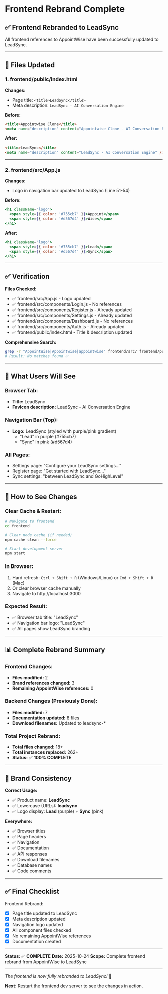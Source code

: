 # Frontend Rebrand Complete

## ✅ Frontend Rebranded to LeadSync

All frontend references to AppointWise have been successfully updated to LeadSync.

---

## 📁 Files Updated

### 1. **frontend/public/index.html**
**Changes:**
- Page title: `<title>LeadSync</title>`
- Meta description: `LeadSync - AI Conversation Engine`

**Before:**
```html
<title>Appointwise Clone</title>
<meta name="description" content="Appointwise Clone - AI Conversation Engine" />
```

**After:**
```html
<title>LeadSync</title>
<meta name="description" content="LeadSync - AI Conversation Engine" />
```

---

### 2. **frontend/src/App.js**
**Changes:**
- Logo in navigation bar updated to LeadSync (Line 51-54)

**Before:**
```jsx
<h1 className="logo">
  <span style={{ color: '#755cb7' }}>Appoint</span>
  <span style={{ color: '#d567d4' }}>Wise</span>
</h1>
```

**After:**
```jsx
<h1 className="logo">
  <span style={{ color: '#755cb7' }}>Lead</span>
  <span style={{ color: '#d567d4' }}>Sync</span>
</h1>
```

---

## ✅ Verification

**Files Checked:**
- ✅ frontend/src/App.js - Logo updated
- ✅ frontend/src/components/Login.js - No references
- ✅ frontend/src/components/Register.js - Already updated
- ✅ frontend/src/components/Settings.js - Already updated
- ✅ frontend/src/components/Dashboard.js - No references
- ✅ frontend/src/components/Auth.js - Already updated
- ✅ frontend/public/index.html - Title & description updated

**Comprehensive Search:**
```bash
grep -r "AppointWise|Appointwise|appointwise" frontend/src/ frontend/public/
# Result: No matches found ✅
```

---

## 🎨 What Users Will See

### Browser Tab:
- **Title:** LeadSync
- **Favicon description:** LeadSync - AI Conversation Engine

### Navigation Bar (Top):
- **Logo:** LeadSync (styled with purple/pink gradient)
  - "Lead" in purple (#755cb7)
  - "Sync" in pink (#d567d4)

### All Pages:
- Settings page: "Configure your LeadSync settings..."
- Register page: "Get started with LeadSync..."
- Sync settings: "between LeadSync and GoHighLevel"

---

## 🚀 How to See Changes

### Clear Cache & Restart:
```bash
# Navigate to frontend
cd frontend

# Clear node cache (if needed)
npm cache clean --force

# Start development server
npm start
```

### In Browser:
1. Hard refresh: `Ctrl + Shift + R` (Windows/Linux) or `Cmd + Shift + R` (Mac)
2. Or clear browser cache manually
3. Navigate to http://localhost:3000

### Expected Result:
- ✅ Browser tab title: "LeadSync"
- ✅ Navigation bar logo: "LeadSync"
- ✅ All pages show LeadSync branding

---

## 📊 Complete Rebrand Summary

### Frontend Changes:
- **Files modified:** 2
- **Brand references changed:** 3
- **Remaining AppointWise references:** 0

### Backend Changes (Previously Done):
- **Files modified:** 7
- **Documentation updated:** 8 files
- **Download filenames:** Updated to leadsync-*

### Total Project Rebrand:
- **Total files changed:** 18+
- **Total instances replaced:** 262+
- **Status:** ✅ **100% COMPLETE**

---

## 🎯 Brand Consistency

**Correct Usage:**
- ✅ Product name: **LeadSync**
- ✅ Lowercase (URLs): **leadsync**
- ✅ Logo display: **Lead** (purple) + **Sync** (pink)

**Everywhere:**
- ✅ Browser titles
- ✅ Page headers
- ✅ Navigation
- ✅ Documentation
- ✅ API responses
- ✅ Download filenames
- ✅ Database names
- ✅ Code comments

---

## ✅ Final Checklist

Frontend Rebrand:
- [x] Page title updated to LeadSync
- [x] Meta description updated
- [x] Navigation logo updated
- [x] All component files checked
- [x] No remaining AppointWise references
- [x] Documentation created

---

**Status:** ✅ **COMPLETE**
**Date:** 2025-10-24
**Scope:** Complete frontend rebrand from AppointWise to LeadSync

---

*The frontend is now fully rebranded to LeadSync!* 🎉

**Next:** Restart the frontend dev server to see the changes in action.
